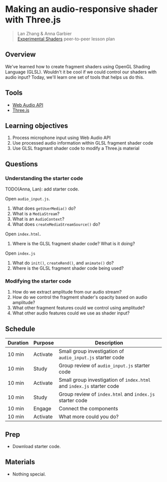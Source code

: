 # Making an audio-responsive shader with Three.js

> Lan Zhang & Anna Garbier<br>
> [Experimental Shaders](http://compform.net/experimental_shaders/) peer-to-peer lesson plan

## Overview
We've learned how to create fragment shaders using OpenGL Shading Language (GLSL). Wouldn't it be cool if we could control our shaders with audio input? Today, we'll learn one set of tools that helps us do this.

## Tools
* [Web Audio API](https://developer.mozilla.org/en-US/docs/Web/API/Web_Audio_API)
* [Three.js](https://threejs.org/)

## Learning objectives

1. Process microphone input using Web Audio API
1. Use processed audio information within GLSL fragment shader code
1. Use GLSL fragmant shader code to modify a Three.js material

## Questions

### Understanding the starter code
TODO(Anna, Lan): add starter code.

Open `audio_input.js`.
1. What does `getUserMedia()` do?
1. What is a `MediaStream`?
1. What is an `AudioContext`?
1. What does `createMediaStreamSource()` do?

Open `index.html`.
1. Where is the GLSL fragment shader code? What is it doing?

Open `index.js`
1. What do `init()`, `createRend()`, and `animate()` do?
1. Where is the GLSL fragment shader code being used?

### Modifying the starter code
1. How do we extract amplitude from our audio stream?
1. How do we control the fragment shader's opacity based on audio amplitude?
1. What other fragment features could we control using amplitude?
1. What other audio features could we use as shader input?

## Schedule

|Duration | Purpose | Description |
|---------|---------|-------------|
| 10 min | Activate | Small group investigation of `audio_input.js` starter code |
| 10 min | Study | Group review of `audio_input.js` starter code |
| 10 min | Activate | Small group investigation of `index.html` and `index.js` starter code |
| 10 min | Study | Group review of `index.html` and `index.js` starter code |
| 10 min | Engage | Connect the components |
| 10 min | Activate | What more could you do? |

## Prep
* Download starter code.

## Materials
* Nothing special.
